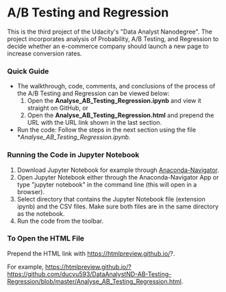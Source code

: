 # A/B Testing and Regression
This is the third project of the Udacity's "Data Analyst Nanodegree". The project incorporates analysis of Probability, A/B Testing, and Regression to decide whether an e-commerce company should launch a new page to increase conversion rates. 

### Quick Guide

- The walkthrough, code, comments, and conclusions of the process of the A/B Testing and Regression can be viewed below: 
    1. Open the **Analyse_AB_Testing_Regression.ipynb** and view it straight on GitHub, or
    2. Open the **Analyse_AB_Testing_Regression.html** and prepend the URL with the URL link shown in the last section.
- Run the code: Follow the steps in the next section using the file **Analyse_AB_Testing_Regression.ipynb*.

### Running the Code in Jupyter Notebook 

1. Download Jupyter Notebook for example through [Anaconda-Navigator](https://docs.anaconda.com/anaconda/navigator/).
2. Open Jupyter Notebook either through the Anaconda-Navigator App or type "jupyter notebook" in the command line (this will open in a browser).
3. Select directory that contains the Jupyter Notebook file (extension ipynb) and the CSV files. Make sure both files are in the same directory as the notebook.
4. Run the code from the toolbar.

### To Open the HTML File

Prepend the HTML link with https://htmlpreview.github.io/?. 

For example, https://htmlpreview.github.io/?https://github.com/ducvu593/DataAnalystND-AB-Testing-Regression/blob/master/Analyse_AB_Testing_Regression.html.
